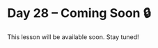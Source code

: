 # Day 28 – Coming Soon 🔒

This lesson will be available soon. Stay tuned!

<!-- If you're contributing, add diagrams to: ../assets/day28.png -->
